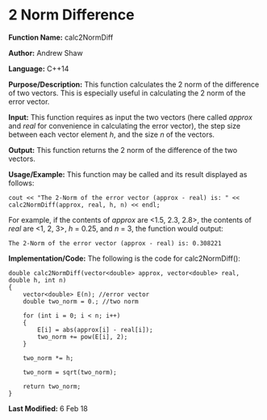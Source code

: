 # 2 Norm Difference

**Function Name:** calc2NormDiff

**Author:** Andrew Shaw

**Language:** C++14

**Purpose/Description:** This function calculates the 2 norm of the difference of two vectors. This is especially useful in calculating the 2 norm of the error vector.

**Input:** This function requires as input the two vectors (here called *approx* and *real* for convenience in calculating the error vector), the step size between each vector element *h*, and the size *n* of the vectors.

**Output:** This function returns the 2 norm of the difference of the two vectors.

**Usage/Example:** This function may be called and its result displayed as follows:
~~~~
cout << "The 2-Norm of the error vector (approx - real) is: " << calc2NormDiff(approx, real, h, n) << endl;
~~~~
For example, if the contents of *approx* are <1.5, 2.3, 2.8>, the contents of *real* are <1, 2, 3>, *h* = 0.25, and *n* = 3, the function would output:
~~~~
The 2-Norm of the error vector (approx - real) is: 0.308221
~~~~
**Implementation/Code:** The following is the code for calc2NormDiff():
~~~~
double calc2NormDiff(vector<double> approx, vector<double> real, double h, int n)
{
	vector<double> E(n); //error vector
	double two_norm = 0.; //two norm

	for (int i = 0; i < n; i++)
	{
		E[i] = abs(approx[i] - real[i]);
		two_norm += pow(E[i], 2);
	}

	two_norm *= h;

	two_norm = sqrt(two_norm);

	return two_norm;
}
~~~~
**Last Modified:** 6 Feb 18
